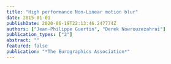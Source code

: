 ```yaml
---
title: "High performance Non-Linear motion blur"
date: 2015-01-01
publishDate: 2020-06-19T22:13:46.247774Z
authors: ["Jean-Philippe Guertin", "Derek Nowrouzezahrai"]
publication_types: ["2"]
abstract: ""
featured: false
publication: "*The Eurographics Association*"
---
```


